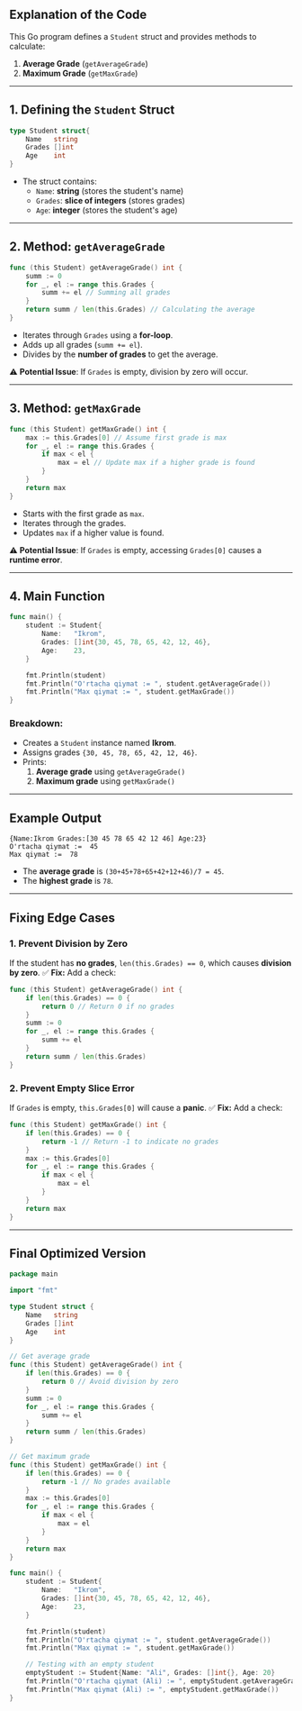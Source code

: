 ## **Explanation of the Code**
This Go program defines a `Student` struct and provides methods to calculate:
1. **Average Grade** (`getAverageGrade`)
2. **Maximum Grade** (`getMaxGrade`)

---

## **1. Defining the `Student` Struct**
```go
type Student struct{
	Name   string
	Grades []int
	Age    int
}
```
- The struct contains:
  - `Name`: **string** (stores the student's name)
  - `Grades`: **slice of integers** (stores grades)
  - `Age`: **integer** (stores the student's age)

---

## **2. Method: `getAverageGrade`**
```go
func (this Student) getAverageGrade() int {
	summ := 0
	for _, el := range this.Grades {
		summ += el // Summing all grades
	}
	return summ / len(this.Grades) // Calculating the average
}
```
- Iterates through `Grades` using a **for-loop**.
- Adds up all grades (`summ += el`).
- Divides by the **number of grades** to get the average.

⚠ **Potential Issue**: If `Grades` is empty, division by zero will occur.

---

## **3. Method: `getMaxGrade`**
```go
func (this Student) getMaxGrade() int {
	max := this.Grades[0] // Assume first grade is max
	for _, el := range this.Grades {
		if max < el {
			max = el // Update max if a higher grade is found
		}
	}
	return max
}
```
- Starts with the first grade as `max`.
- Iterates through the grades.
- Updates `max` if a higher value is found.

⚠ **Potential Issue**: If `Grades` is empty, accessing `Grades[0]` causes a **runtime error**.

---

## **4. Main Function**
```go
func main() {
	student := Student{
		Name:   "Ikrom",
		Grades: []int{30, 45, 78, 65, 42, 12, 46},
		Age:    23,
	}

	fmt.Println(student)
	fmt.Println("O'rtacha qiymat := ", student.getAverageGrade())
	fmt.Println("Max qiymat := ", student.getMaxGrade())
}
```
### **Breakdown:**
- Creates a `Student` instance named **Ikrom**.
- Assigns grades `{30, 45, 78, 65, 42, 12, 46}`.
- Prints:
  1. **Average grade** using `getAverageGrade()`
  2. **Maximum grade** using `getMaxGrade()`

---

## **Example Output**
```
{Name:Ikrom Grades:[30 45 78 65 42 12 46] Age:23}
O'rtacha qiymat :=  45
Max qiymat :=  78
```
- The **average grade** is `(30+45+78+65+42+12+46)/7 = 45`.
- The **highest grade** is `78`.

---

## **Fixing Edge Cases**
### **1. Prevent Division by Zero**
If the student has **no grades**, `len(this.Grades) == 0`, which causes **division by zero**.
✅ **Fix:** Add a check:
```go
func (this Student) getAverageGrade() int {
	if len(this.Grades) == 0 {
		return 0 // Return 0 if no grades
	}
	summ := 0
	for _, el := range this.Grades {
		summ += el
	}
	return summ / len(this.Grades)
}
```

### **2. Prevent Empty Slice Error**
If `Grades` is empty, `this.Grades[0]` will cause a **panic**.
✅ **Fix:** Add a check:
```go
func (this Student) getMaxGrade() int {
	if len(this.Grades) == 0 {
		return -1 // Return -1 to indicate no grades
	}
	max := this.Grades[0]
	for _, el := range this.Grades {
		if max < el {
			max = el
		}
	}
	return max
}
```
---

## **Final Optimized Version**
```go
package main

import "fmt"

type Student struct {
	Name   string
	Grades []int
	Age    int
}

// Get average grade
func (this Student) getAverageGrade() int {
	if len(this.Grades) == 0 {
		return 0 // Avoid division by zero
	}
	summ := 0
	for _, el := range this.Grades {
		summ += el
	}
	return summ / len(this.Grades)
}

// Get maximum grade
func (this Student) getMaxGrade() int {
	if len(this.Grades) == 0 {
		return -1 // No grades available
	}
	max := this.Grades[0]
	for _, el := range this.Grades {
		if max < el {
			max = el
		}
	}
	return max
}

func main() {
	student := Student{
		Name:   "Ikrom",
		Grades: []int{30, 45, 78, 65, 42, 12, 46},
		Age:    23,
	}

	fmt.Println(student)
	fmt.Println("O'rtacha qiymat := ", student.getAverageGrade())
	fmt.Println("Max qiymat := ", student.getMaxGrade())

	// Testing with an empty student
	emptyStudent := Student{Name: "Ali", Grades: []int{}, Age: 20}
	fmt.Println("O'rtacha qiymat (Ali) := ", emptyStudent.getAverageGrade())
	fmt.Println("Max qiymat (Ali) := ", emptyStudent.getMaxGrade())
}
```
